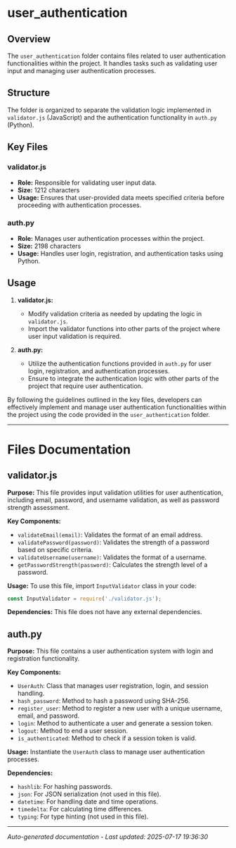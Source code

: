 # user_authentication

## Overview
The `user_authentication` folder contains files related to user authentication functionalities within the project. It handles tasks such as validating user input and managing user authentication processes.

## Structure
The folder is organized to separate the validation logic implemented in `validator.js` (JavaScript) and the authentication functionality in `auth.py` (Python).

## Key Files
### validator.js
- **Role:** Responsible for validating user input data.
- **Size:** 1212 characters
- **Usage:** Ensures that user-provided data meets specified criteria before proceeding with authentication processes.

### auth.py
- **Role:** Manages user authentication processes within the project.
- **Size:** 2198 characters
- **Usage:** Handles user login, registration, and authentication tasks using Python.

## Usage
1. **validator.js:**
   - Modify validation criteria as needed by updating the logic in `validator.js`.
   - Import the validator functions into other parts of the project where user input validation is required.

2. **auth.py:**
   - Utilize the authentication functions provided in `auth.py` for user login, registration, and authentication processes.
   - Ensure to integrate the authentication logic with other parts of the project that require user authentication.

By following the guidelines outlined in the key files, developers can effectively implement and manage user authentication functionalities within the project using the code provided in the `user_authentication` folder.

---

# Files Documentation

## validator.js

**Purpose:** This file provides input validation utilities for user authentication, including email, password, and username validation, as well as password strength assessment.

**Key Components:**
- `validateEmail(email)`: Validates the format of an email address.
- `validatePassword(password)`: Validates the strength of a password based on specific criteria.
- `validateUsername(username)`: Validates the format of a username.
- `getPasswordStrength(password)`: Calculates the strength level of a password.

**Usage:** To use this file, import `InputValidator` class in your code:
```javascript
const InputValidator = require('./validator.js');
```

**Dependencies:** This file does not have any external dependencies.

## auth.py

**Purpose:** This file contains a user authentication system with login and registration functionality.

**Key Components:**
- `UserAuth`: Class that manages user registration, login, and session handling.
- `hash_password`: Method to hash a password using SHA-256.
- `register_user`: Method to register a new user with a unique username, email, and password.
- `login`: Method to authenticate a user and generate a session token.
- `logout`: Method to end a user session.
- `is_authenticated`: Method to check if a session token is valid.

**Usage:** Instantiate the `UserAuth` class to manage user authentication processes.

**Dependencies:**
- `hashlib`: For hashing passwords.
- `json`: For JSON serialization (not used in this file).
- `datetime`: For handling date and time operations.
- `timedelta`: For calculating time differences.
- `typing`: For type hinting (not used in this file).

---
*Auto-generated documentation - Last updated: 2025-07-17 19:36:30*
